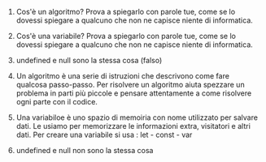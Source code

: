 1. Cos'è un algoritmo? Prova a spiegarlo con parole tue, come se lo dovessi spiegare a qualcuno che non ne capisce niente di informatica.
2. Cos'è una variabile? Prova a spiegarlo con parole tue, come se lo dovessi spiegare a qualcuno che non ne capisce niente di informatica.
3. undefined e null sono la stessa cosa (falso)


1. Un algoritmo è una serie di istruzioni che descrivono come fare qualcosa passo-passo. Per risolvere un algoritmo aiuta spezzare un problema in parti più piccole e pensare attentamente a come risolvere ogni parte con il codice. 

2. Una variabiloe è uno spazio di memoiria con nome utilizzato per salvare dati. Le usiamo per memorizzare le informazioni extra, visitatori e altri dati. Per creare una variabile si usa : let - const - var 

3. undefined e null non sono la stessa cosa 
